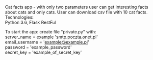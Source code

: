 Cat facts app - with only two parameters user can get interesting facts about cats and only cats.
User can download csv file with 10 cat facts. <br />
Technologies: <br />
Python 3.6, Flask RestFul

To start the app:
create file "private.py" with: <br />
server_name = example 'smtp.poczta.onet.pl' <br />
email_username = 'example@example.pl' <br />
password = 'example_password' <br />
secret_key = 'example_of_secret_key'



